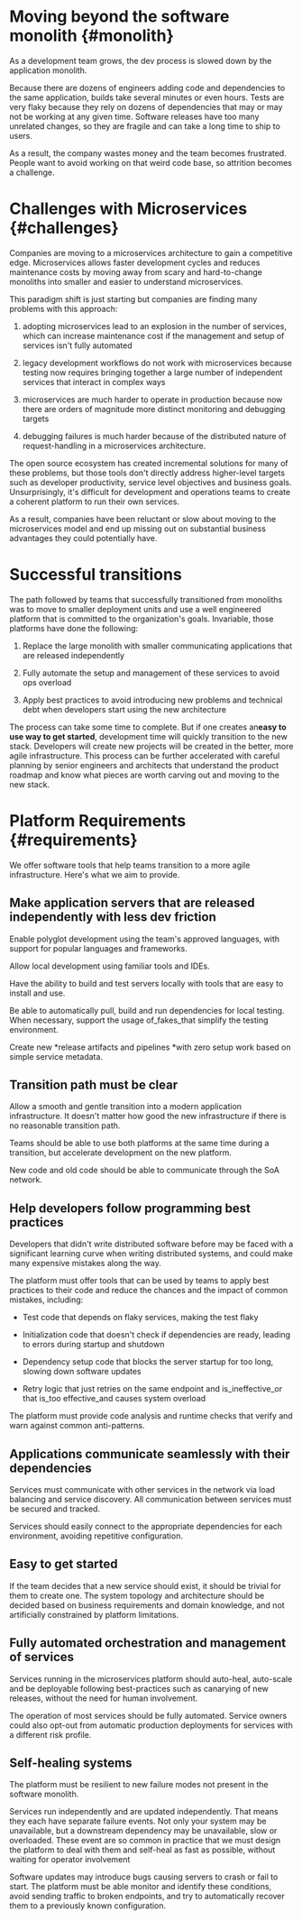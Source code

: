 # Moving beyond the software monolith {#monolith}

As a development team grows, the dev process is slowed down by the application monolith.

Because there are dozens of engineers adding code and dependencies to the same application, builds take several minutes or even hours. Tests are very flaky because they rely on dozens of dependencies that may or may not be working at any given time. Software releases have too many unrelated changes, so they are fragile and can take a long time to ship to users.

As a result, the company wastes money and the team becomes frustrated. People want to avoid working on that weird code base, so attrition becomes a challenge.

# **Challenges with Microservices** {#challenges}

Companies are moving to a microservices architecture to gain a competitive edge. Microservices allows faster development cycles and reduces maintenance costs by moving away from scary and hard-to-change monoliths into smaller and easier to understand microservices.

This paradigm shift is just starting but companies are finding many problems with this approach:

1. adopting microservices lead to an explosion in the number of services, which can increase maintenance cost if the management and setup of services isn't fully automated

2. legacy development workflows do not work with microservices because testing now requires bringing together a large number of independent services that interact in complex ways

3. microservices are much harder to operate in production because now there are orders of magnitude more distinct monitoring and debugging targets

4. debugging failures is much harder because of the distributed nature of request-handling in a microservices architecture.

The open source ecosystem has created incremental solutions for many of these problems, but those tools don't directly address higher-level targets such as developer productivity, service level objectives and business goals. Unsurprisingly, it's difficult for development and operations teams to create a coherent platform to run their own services.

As a result, companies have been reluctant or slow about moving to the microservices model and end up missing out on substantial business advantages they could potentially have.

# Successful transitions

The path followed by teams that successfully transitioned from monoliths was to move to smaller deployment units and use a well engineered platform that is committed to the organization's goals. Invariable, those platforms have done the following:

1. Replace the large monolith with smaller communicating applications that are released independently

2. Fully automate the setup and management of these services to avoid ops overload

3. Apply best practices to avoid introducing new problems and technical debt when developers start using the new architecture

The process can take some time to complete. But if one creates an**easy to use way to get started**, development time will quickly transition to the new stack. Developers will create new projects will be created in the better, more agile infrastructure. This process can be further accelerated with careful planning by senior engineers and architects that understand the product roadmap and know what pieces are worth carving out and moving to the new stack.

# Platform Requirements {#requirements}

We offer software tools that help teams transition to a more agile infrastructure. Here's what we aim to provide.

## **Make application servers that are released independently with less dev friction**

Enable polyglot development using the team's approved languages, with support for popular languages and frameworks.

Allow local development using familiar tools and IDEs.

Have the ability to build and test servers locally with tools that are easy to install and use.

Be able to automatically pull, build and run dependencies for local testing. When necessary, support the usage of\_fakes\_that simplify the testing environment.

Create new \*release artifacts and pipelines \*with zero setup work based on simple service metadata.

## **Transition path must be clear**

Allow a smooth and gentle transition into a modern application infrastructure. It doesn't matter how good the new infrastructure if there is no reasonable transition path.

Teams should be able to use both platforms at the same time during a transition, but accelerate development on the new platform.

New code and old code should be able to communicate through the SoA network.

## **Help developers follow programming best practices**

Developers that didn't write distributed software before may be faced with a significant learning curve when writing distributed systems, and could make many expensive mistakes along the way.

The platform must offer tools that can be used by teams to apply best practices to their code and reduce the chances and the impact of common mistakes, including:

* Test code that depends on flaky services, making the test flaky

* Initialization code that doesn't check if dependencies are ready, leading to errors during startup and shutdown

* Dependency setup code that blocks the server startup for too long, slowing down software updates

* Retry logic that just retries on the same endpoint and is\_ineffective\_or that is\_too effective\_and causes system overload

The platform must provide code analysis and runtime checks that verify and warn against common anti-patterns.

## **Applications communicate seamlessly with their dependencies**

Services must communicate with other services in the network via load balancing and service discovery. All communication between services must be secured and tracked.

Services should easily connect to the appropriate dependencies for each environment, avoiding repetitive configuration.

## **Easy to get started**

If the team decides that a new service should exist, it should be trivial for them to create one. The system topology and architecture should be decided based on business requirements and domain knowledge, and not artificially constrained by platform limitations.

## **Fully automated orchestration and management of services**

Services running in the microservices platform should auto-heal, auto-scale and be deployable following best-practices such as canarying of new releases, without the need for human involvement.

The operation of most services should be fully automated. Service owners could also opt-out from automatic production deployments for services with a different risk profile.

## **Self-healing systems**

The platform must be resilient to new failure modes not present in the software monolith.

Services run independently and are updated independently. That means they each have separate failure events. Not only your system may be unavailable, but a downstream dependency may be unavailable, slow or overloaded. These event are so common in practice that we must design the platform to deal with them and self-heal as fast as possible, without waiting for operator involvement

Software updates may introduce bugs causing servers to crash or fail to start. The platform must be able monitor and identify these conditions, avoid sending traffic to broken endpoints, and try to automatically recover them to a previously known configuration.

